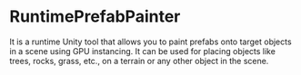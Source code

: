 # RuntimePrefabPainter
It is a runtime Unity tool that allows you to paint prefabs onto target objects in a scene using GPU instancing. It can be used for placing objects like trees, rocks, grass, etc., on a terrain or any other object in the scene.

